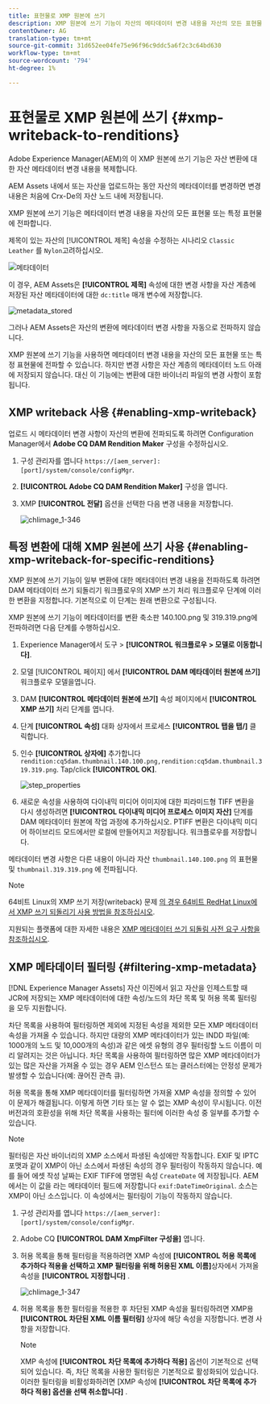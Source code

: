 ```yaml
---
title: 표현물로 XMP 원본에 쓰기
description: XMP 원본에 쓰기 기능이 자산의 메타데이터 변경 내용을 자산의 모든 표현물 또는 특정 표현물에 전달하는 방법을 알아봅니다.
contentOwner: AG
translation-type: tm+mt
source-git-commit: 31d652ee04fe75e96f96c9ddc5a6f2c3c64bd630
workflow-type: tm+mt
source-wordcount: '794'
ht-degree: 1%

---
```



# 표현물로 XMP 원본에 쓰기 {#xmp-writeback-to-renditions}

Adobe Experience Manager(AEM)의 이 XMP 원본에 쓰기 기능은 자산 변환에 대한 자산 메타데이터 변경 내용을 복제합니다.

AEM Assets 내에서 또는 자산을 업로드하는 동안 자산의 메타데이터를 변경하면 변경 내용은 처음에 Crx-De의 자산 노드 내에 저장됩니다.

XMP 원본에 쓰기 기능은 메타데이터 변경 내용을 자산의 모든 표현물 또는 특정 표현물에 전파합니다.

제목이 있는 자산의 [!UICONTROL 제목] 속성을 수정하는 시나리오 `Classic Leather` 를 `Nylon`고려하십시오.

![메타데이터](assets/metadata.png)

이 경우, AEM Assets은 **[!UICONTROL 제목]** 속성에 대한 변경 사항을 자산 계층에 저장된 자산 메타데이터에 대한 `dc:title` 매개 변수에 저장합니다.

![metadata_stored](assets/metadata_stored.png)

그러나 AEM Assets은 자산의 변환에 메타데이터 변경 사항을 자동으로 전파하지 않습니다.

XMP 원본에 쓰기 기능을 사용하면 메타데이터 변경 내용을 자산의 모든 표현물 또는 특정 표현물에 전파할 수 있습니다. 하지만 변경 사항은 자산 계층의 메타데이터 노드 아래에 저장되지 않습니다. 대신 이 기능에는 변환에 대한 바이너리 파일의 변경 사항이 포함됩니다.

## XMP writeback 사용 {#enabling-xmp-writeback}

업로드 시 메타데이터 변경 사항이 자산의 변환에 전파되도록 하려면 Configuration Manager에서 **Adobe CQ DAM Rendition Maker** 구성을 수정하십시오.

1. 구성 관리자를 엽니다 `https://[aem_server]:[port]/system/console/configMgr`.
1. **[!UICONTROL Adobe CQ DAM Rendition Maker]** 구성을 엽니다.
1. XMP **[!UICONTROL 전달]** 옵션을 선택한 다음 변경 내용을 저장합니다.

   ![chlimage_1-346](assets/chlimage_1-346.png)

## 특정 변환에 대해 XMP 원본에 쓰기 사용 {#enabling-xmp-writeback-for-specific-renditions}

XMP 원본에 쓰기 기능이 일부 변환에 대한 메타데이터 변경 내용을 전파하도록 하려면 DAM 메타데이터 쓰기 되돌리기 워크플로우의 XMP 쓰기 처리 워크플로우 단계에 이러한 변환을 지정합니다. 기본적으로 이 단계는 원래 변환으로 구성됩니다.

XMP 원본에 쓰기 기능이 메타데이터를 변환 축소판 140.100.png 및 319.319.png에 전파하려면 다음 단계를 수행하십시오.

1. Experience Manager에서 도구 > **[!UICONTROL 워크플로우 > 모델로 이동합니다]**.
1. 모델 [!UICONTROL 페이지] 에서 **[!UICONTROL DAM 메타데이터 원본에 쓰기]** 워크플로우 모델을엽니다.
1. DAM **[!UICONTROL 메타데이터 원본에 쓰기]** 속성 페이지에서 **[!UICONTROL XMP 쓰기]** 처리 단계를 엽니다.
1. 단계 **[!UICONTROL 속성]** 대화 상자에서 프로세스 **[!UICONTROL 탭을 탭/]** 클릭합니다.
1. 인수 **[!UICONTROL 상자에]** 추가합니다 `rendition:cq5dam.thumbnail.140.100.png,rendition:cq5dam.thumbnail.319.319.png`. Tap/click **[!UICONTROL OK]**.

   ![step_properties](assets/step_properties.png)

1. 새로운 속성을 사용하여 다이내믹 미디어 이미지에 대한 피라미드형 TIFF 변환을 다시 생성하려면 **[!UICONTROL 다이내믹 미디어 프로세스 이미지 자산]** 단계를 DAM 메타데이터 원본에 작업 과정에 추가하십시오.
PTIFF 변환은 다이내믹 미디어 하이브리드 모드에서만 로컬에 만들어지고 저장됩니다. 워크플로우를 저장합니다.

메타데이터 변경 사항은 다른 내용이 아니라 자산 `thumbnail.140.100.png` 의 표현물 및 `thumbnail.319.319.png` 에 전파됩니다.

>[!NOTE]
>
>64비트 Linux의 XMP 쓰기 저장(writeback) 문제 [의 경우 64비트 RedHat Linux에서 XMP 쓰기 되돌리기 사용 방법을 참조하십시오](https://helpx.adobe.com/experience-manager/kb/enable-xmp-write-back-64-bit-redhat.html).
>
>지원되는 플랫폼에 대한 자세한 내용은 [XMP 메타데이터 쓰기 되돌림 사전 요구 사항을 참조하십시오](/help/sites-deploying/technical-requirements.md#requirements-for-aem-assets-xmp-metadata-write-back).

## XMP 메타데이터 필터링 {#filtering-xmp-metadata}

[!DNL Experience Manager Assets] 자산 이진에서 읽고 자산을 인제스트할 때 JCR에 저장되는 XMP 메타데이터에 대한 속성/노드의 차단 목록 및 허용 목록 필터링을 모두 지원합니다.

차단 목록을 사용하여 필터링하면 제외에 지정된 속성을 제외한 모든 XMP 메타데이터 속성을 가져올 수 있습니다. 하지만 대량의 XMP 메타데이터가 있는 INDD 파일(예: 1000개의 노드 및 10,000개의 속성)과 같은 에셋 유형의 경우 필터링할 노드 이름이 미리 알려지는 것은 아닙니다. 차단 목록을 사용하여 필터링하면 많은 XMP 메타데이터가 있는 많은 자산을 가져올 수 있는 경우 AEM 인스턴스 또는 클러스터에는 안정성 문제가 발생할 수 있습니다(예: 끊어진 관측 큐).

허용 목록을 통해 XMP 메타데이터를 필터링하면 가져올 XMP 속성을 정의할 수 있어 이 문제가 해결됩니다. 이렇게 하면 기타 또는 알 수 없는 XMP 속성이 무시됩니다. 이전 버전과의 호환성을 위해 차단 목록을 사용하는 필터에 이러한 속성 중 일부를 추가할 수 있습니다.

>[!NOTE]
>
>필터링은 자산 바이너리의 XMP 소스에서 파생된 속성에만 작동합니다. EXIF 및 IPTC 포맷과 같이 XMP이 아닌 소스에서 파생된 속성의 경우 필터링이 작동하지 않습니다. 예를 들어 에셋 작성 날짜는 EXIF TIFF에 명명된 속성 `CreateDate` 에 저장됩니다. AEM에서는 이 값을 라는 메타데이터 필드에 저장합니다 `exif:DateTimeOriginal`. 소스는 XMP이 아닌 소스입니다. 이 속성에서는 필터링이 기능이 작동하지 않습니다.

1. 구성 관리자를 엽니다 `https://[aem_server]:[port]/system/console/configMgr`.
1. Adobe CQ **[!UICONTROL DAM XmpFilter 구성을]** 엽니다.
1. 허용 목록을 통해 필터링을 적용하려면 XMP 속성에 **[!UICONTROL 허용 목록에 추가하다 적용을 선택하고 XMP 필터링을 위해 허용된 XML 이름]**&#x200B;상자에서 가져올 속성을 **[!UICONTROL 지정합니다]** .

   ![chlimage_1-347](assets/chlimage_1-347.png)

1. 허용 목록을 통한 필터링을 적용한 후 차단된 XMP 속성을 필터링하려면 XMP용 **[!UICONTROL 차단된 XML 이름 필터링]** 상자에 해당 속성을 지정합니다. 변경 사항을 저장합니다.

   >[!NOTE]
   >
   >XMP 속성에 **[!UICONTROL 차단 목록에 추가하다 적용]** 옵션이 기본적으로 선택되어 있습니다. 즉, 차단 목록을 사용한 필터링은 기본적으로 활성화되어 있습니다. 이러한 필터링을 비활성화하려면 [XMP 속성에 **[!UICONTROL 차단 목록에 추가하다 적용] 옵션을 선택 취소합니다]** .
